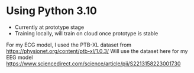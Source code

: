 # Using Python 3.10

- Currently at prototype stage
- Training locally, will train on cloud once prototype is stable

For my ECG model, I used the PTB-XL dataset from https://physionet.org/content/ptb-xl/1.0.3/
Will use the dataset here for my EEG model https://www.sciencedirect.com/science/article/pii/S2213158223001730

